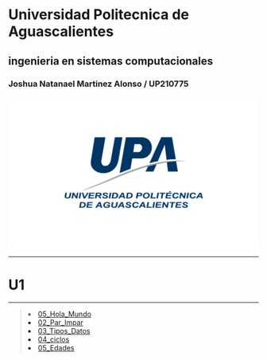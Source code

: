 # Universidad Politecnica de Aguascalientes 
## ingenieria en sistemas computacionales 
### Joshua Natanael Martinez Alonso / UP210775

![m](U1/Imagenes/UPA2.jpg)

- - -
# U1
- - -

>[<li>05_Hola_Mundo</li>](https://github.com/UP210775/UP210775_CPP/blob/main/U1/01_Hola_mundo.cpp)
>[<li>02_Par_Impar</li>](https://github.com/UP210775/UP210775_CPP/blob/main/U1/02_par_Impar.cpp)
>[<li>03_Tipos_Datos</li>](https://github.com/UP210775/UP210775_CPP/blob/main/U1/03_Tipos_Datos.cpp)
>[<li>04_ciclos</li>](https://github.com/UP210775/UP210775_CPP/blob/main/U1/04_ciclos.cpp)
>[<li>05_Edades</li>](https://github.com/UP210775/UP210775_CPP/blob/main/U1/README.md)
